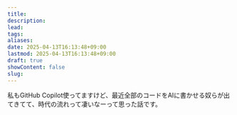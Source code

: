 ```yaml
---
title: 
description: 
lead: 
tags: 
aliases: 
date: 2025-04-13T16:13:48+09:00
lastmod: 2025-04-13T16:13:48+09:00
draft: true
showContent: false
slug:
---
```

私もGitHub Copilot使ってますけど、最近全部のコードをAIに書かせる奴らが出てきてて、時代の流れって凄いなーって思った話です。
